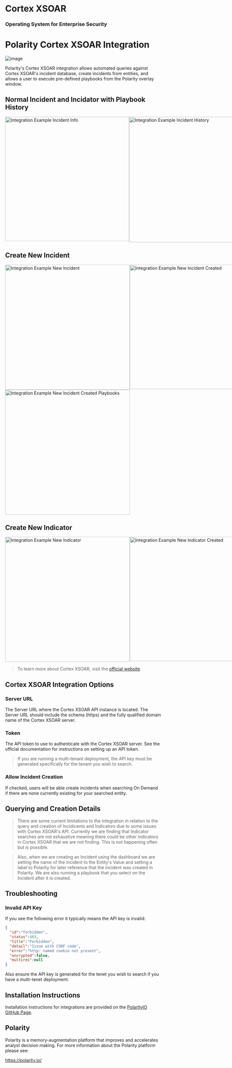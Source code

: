 # Cortex XSOAR
### Operating System for Enterprise Security

# Polarity Cortex XSOAR Integration

![image](https://img.shields.io/badge/status-beta-green.svg)

Polarity's Cortex XSOAR integration allows automated queries against Cortex XSOAR's incident database, create incidents from entities, and allows a user to execute pre-defined playbooks from the Polarity overlay window.

## Normal Incident and Incidator with Playbook History
<div style="display:flex; justify-content:flex-start; align-items:flex-start;">
  <img width="400" alt="Integration Example Incident Info" src="./assets/indicator-creation-2.png">
  <img width="404" alt="Integration Example Incident History" src="./assets/incident-playbook-history.png">
</div>

## Create New Incident
<div style="display:flex; justify-content:flex-start; align-items:flex-start;">
  <img width="402" alt="Integration Example New Incident" src="./assets/incident-creation-1.png">
  <img width="400" alt="Integration Example New Incident Created" src="./assets/incident-creation-2.png">
</div>
<div style="display:flex; justify-content:flex-start; align-items:flex-start;">
  <img width="402" alt="Integration Example New Incident Created Playbooks" src="./assets/incident-creation-3.png">
</div>

## Create New Indicator
<div style="display:flex; justify-content:flex-start; align-items:flex-start;">
  <img width="402" alt="Integration Example New Indicator" src="./assets/indicator-creation-1.png">
  <img width="400" alt="Integration Example New Indicator Created" src="./assets/indicator-creation-2.png">
</div>

> To learn more about Cortex XSOAR, visit the [official website](https://register.paloaltonetworks.com/introducingcortexxsoar).


## Cortex XSOAR Integration Options

### Server URL

The Server URL where the Cortex XSOAR API instance is located.  The Server URL should include the schema (https) and the fully qualified domain name of the Cortex XSOAR server.

### Token

The API token to use to authenticate with the Cortex XSOAR server.  See the official documentation for instructions on setting up an API token. 

> If you are running a multi-tenant deployment, the API key must be generated specifically for the tenant you wish to search. 

### Allow Incident Creation

If checked, users will be able create incidents when searching On Demand if there are none currently existing for your searched entity.

## Querying and Creation Details

> There are some current limitations to the integration in relation to the query and creation of Incidicents and Indicators due to some issues with Cortex XSOAR's API.  Currently we are finding that Indicator searches are not exhaustive meaning there could be other indicators in Cortex XSOAR that we are not finding. This is not happening often but is possible.

> Also, when we are creating an Incident using the dashboard we are setting the name of the incident to the Entity's Value and setting a label to Polarity for later reference that the incident was created in Polarity.  We are also running a playbook that you select on the Incident after it is created.

## Troubleshooting

### Invalid API Key

If you see the following error it typically means the API key is invalid:

```json
{
  "id":"forbidden",
  "status":403,
  "title":"Forbidden",
  "detail":"Issue with CSRF code",
  "error":"http: named cookie not present",
  "encrypted":false,
  "multires":null
}
```

Also ensure the API key is generated for the tenet you wish to search if you have a multi-tenet deployment.

## Installation Instructions

Installation instructions for integrations are provided on the [PolarityIO GitHub Page](https://polarityio.github.io/).


## Polarity

Polarity is a memory-augmentation platform that improves and accelerates analyst decision making.  For more information about the Polarity platform please see:

https://polarity.io/
